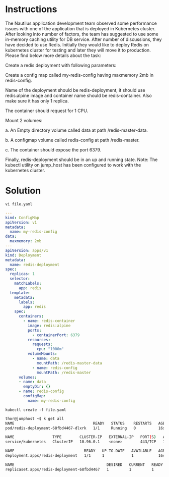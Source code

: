 # Instructions

The Nautilus application development team observed some performance issues with one of the application that is deployed in Kubernetes cluster. After looking into number of factors, the team has suggested to use some in-memory caching utility for DB service. After number of discussions, they have decided to use Redis. Initially they would like to deploy Redis on kubernetes cluster for testing and later they will move it to production. Please find below more details about the task:


Create a redis deployment with following parameters:

Create a config map called my-redis-config having maxmemory 2mb in redis-config.

Name of the deployment should be redis-deployment, it should use redis:alpine image and container name should be redis-container. Also make sure it has only 1 replica.

The container should request for 1 CPU.

Mount 2 volumes:

a. An Empty directory volume called data at path /redis-master-data.

b. A configmap volume called redis-config at path /redis-master.

c. The container should expose the port 6379.

Finally, redis-deployment should be in an up and running state.
Note: The kubectl utility on jump_host has been configured to work with the kubernetes cluster.

# Solution

`vi file.yaml`

```yaml
---
kind: ConfigMap
apiVersion: v1
metadata:
  name: my-redis-config
data:
  maxmemory: 2mb
---
apiVersion: apps/v1
kind: Deployment
metadata:
  name: redis-deployment
spec:
  replicas: 1
  selector:
    matchLabels:
      app: redis
  template:
    metadata:
      labels:
        app: redis
    spec:
      containers:
        - name: redis-container
          image: redis:alpine
          ports:
            - containerPort: 6379
          resources:
            requests:
              cpu: "1000m"
          volumeMounts:
            - name: data
              mountPath: /redis-master-data
            - name: redis-config
              mountPath: /redis-master
      volumes:
      - name: data
        emptyDir: {}
      - name: redis-config
        configMap:
          name: my-redis-config
```

`kubectl create -f file.yaml`

```bash
thor@jumphost ~$ k get all
NAME                                   READY   STATUS    RESTARTS   AGE
pod/redis-deployment-68fbd4467-dlxrk   1/1     Running   0          16s

NAME                 TYPE        CLUSTER-IP   EXTERNAL-IP   PORT(S)   AGE
service/kubernetes   ClusterIP   10.96.0.1    <none>        443/TCP   15m

NAME                               READY   UP-TO-DATE   AVAILABLE   AGE
deployment.apps/redis-deployment   1/1     1            1           16s

NAME                                         DESIRED   CURRENT   READY   AGE
replicaset.apps/redis-deployment-68fbd4467   1         1         1       16s
```
